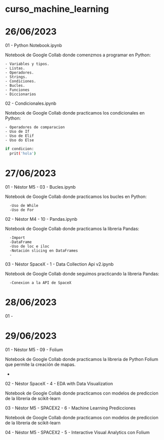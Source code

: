 # curso_machine_learning

# 26/06/2023

01 - Python Notebook.ipynb

Notebook de Google Collab donde comenzmos a programar en Python:
  
    - Variables y tipos.
    - Listas.
    - Operadores.
    - Strings.
    - Condiciones.
    - Bucles.
    - Funciones
    - Diccionarios
      
02 - Condicionales.ipynb
  
Notebook de Google Collab donde practicamos los condicionales en Python:
  
    - Operadores de comparacion
    - Uso de If 
    - Uso de Elif
    - Uso do Else

    
```sh
if condicion:
  prit('hola')
```
  
# 27/06/2023

01 - Néstor M5 - 03 - Bucles.ipynb
  
Notebook de Google Collab donde practicamos los bucles en Python:
    
      -Uso de While
      -Uso de For
  
02 - Néstor M4 - 10 - Pandas.ipynb
  
Notebook de Google Collab donde practicamos la libreria Pandas:
    
      -Import
      -DataFrame
      -Uso de loc e iloc
      -Notación slicing en DataFrames
      -
    
  03 - Néstor SpaceX - 1 - Data Collection Api v2.ipynb
  
  Notebook de Google Collab donde seguimos practicando la libreria Pandas:
    
      -Conexion a la API de SpaceX 

# 28/06/2023

  01 - 
  
# 29/06/2023
  
  01 - Néstor M5 - 09 - Folium
  
Notebook de Google Collab donde practicamos la libreria de Python Folium que permite la creación de mapas.
  
  -
  
  02 - Néstor SpaceX - 4 - EDA with Data Visualization

Notebook de Google Collab donde practicamos con modelos de prediccion de la libreria de scikit-learn

  
  03 - Néstor M5 - SPACEX2 - 6 - Machine Learning Predicciones

Notebook de Google Collab donde practicamos con modelos de prediccion de la libreria de scikit-learn
  
  04 - Néstor M5 - SPACEX2 - 5 - Interactive Visual Analytics con Folium
  
  
